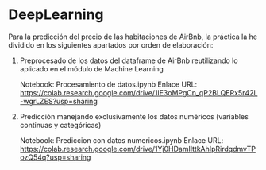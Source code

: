 # DeepLearning

Para la predicción del precio de las habitaciones de AirBnb, la práctica la he dividido en los siguientes apartados por orden de elaboración:

1. Preprocesado de los datos del dataframe de AirBnb reutilizando lo aplicado en el módulo de Machine Learning 

   Notebook: Procesamiento de datos.ipynb
   Enlace URL: https://colab.research.google.com/drive/1lE3oMPgCn_qP2BLQERx5r42L-wgrLZES?usp=sharing    

2. Predicción manejando exclusivamente los datos numéricos (variables continuas y categóricas)

   Notebook: Prediccion con datos numericos.ipynb 
   Enlace URL: https://colab.research.google.com/drive/1Yj0HDamIlttkAhIpRirdqdmvTPozQ54q?usp=sharing
